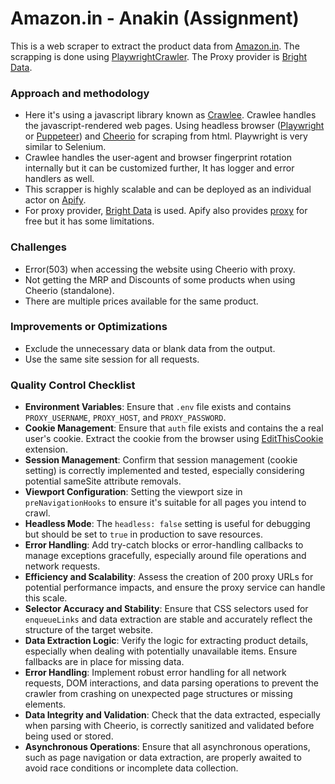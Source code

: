 # Amazon.in - Anakin (Assignment)

This is a web scraper to extract the product data from [Amazon.in](https://amazon.in). The scrapping is done using [PlaywrightCrawler](https://crawlee.dev/api/playwright-crawler/class/PlaywrightCrawler). The Proxy provider is [Bright Data](https://docs.brightdata.com/proxy-networks/data-center/introduction).

### Approach and methodology

- Here it's using a javascript library known as [Crawlee](https://crawlee.dev/). Crawlee handles the javascript-rendered web pages. Using headless browser ([Playwright](https://playwright.dev) or [Puppeteer](https://pptr.dev/)) and [Cheerio](https://www.npmjs.com/package/cheerio) for scraping from html. Playwright is very similar to Selenium.
- Crawlee handles the user-agent and browser fingerprint rotation internally but it can be customized further, It has logger and error handlers as well.
- This scrapper is highly scalable and can be deployed as an individual actor on [Apify](https://apify.com).
- For proxy provider, [Bright Data](https://docs.brightdata.com/proxy-networks/data-center/introduction) is used. Apify also provides [proxy](https://apify.com/proxy) for free but it has some limitations.

### Challenges
- Error(503) when accessing the website using Cheerio with proxy.
- Not getting the MRP and Discounts of some products when using Cheerio (standalone).
- There are multiple prices available for the same product.

###  Improvements or Optimizations
- Exclude the unnecessary data or blank data from the output.
- Use the same site session for all requests.

### Quality Control Checklist
- **Environment Variables**: Ensure that `.env` file exists and contains `PROXY_USERNAME`, `PROXY_HOST`, and `PROXY_PASSWORD`.
- **Cookie Management**: Ensure that `auth` file exists and contains the a real user's cookie. Extract the cookie from the browser using [EditThisCookie](https://www.editthiscookie.com/) extension.
- **Session Management**: Confirm that session management (cookie setting) is correctly implemented and tested, especially considering potential sameSite attribute removals.
- **Viewport Configuration**: Setting the viewport size in `preNavigationHooks` to ensure it's suitable for all pages you intend to crawl.
- **Headless Mode**: The `headless: false` setting is useful for debugging but should be set to `true` in production to save resources.
- **Error Handling**: Add try-catch blocks or error-handling callbacks to manage exceptions gracefully, especially around file operations and network requests.
- **Efficiency and Scalability**: Assess the creation of 200 proxy URLs for potential performance impacts, and ensure the proxy service can handle this scale.
- **Selector Accuracy and Stability**: Ensure that CSS selectors used for `enqueueLinks` and data extraction are stable and accurately reflect the structure of the target website.
- **Data Extraction Logic**: Verify the logic for extracting product details, especially when dealing with potentially unavailable items. Ensure fallbacks are in place for missing data.
- **Error Handling**: Implement robust error handling for all network requests, DOM interactions, and data parsing operations to prevent the crawler from crashing on unexpected page structures or missing elements.
- **Data Integrity and Validation**: Check that the data extracted, especially when parsing with Cheerio, is correctly sanitized and validated before being used or stored.
- **Asynchronous Operations**: Ensure that all asynchronous operations, such as page navigation or data extraction, are properly awaited to avoid race conditions or incomplete data collection.
